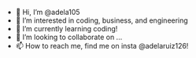 - 👋 Hi, I’m @adela105
- 👀 I’m interested in coding, business, and engineering
- 🌱 I’m currently learning coding!
- 💞️ I’m looking to collaborate on ...
- 📫 How to reach me, find me on insta @adelaruiz126!

<!---
adela105/adela105 is a ✨ special ✨ repository because its `README.md` (this file) appears on your GitHub profile.
You can click the Preview link to take a look at your changes.
--->
